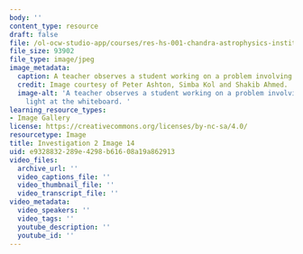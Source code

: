 ```yaml
---
body: ''
content_type: resource
draft: false
file: /ol-ocw-studio-app/courses/res-hs-001-chandra-astrophysics-institute/mithfh_chandra_inv2_inv2.jpg
file_size: 93902
file_type: image/jpeg
image_metadata:
  caption: A teacher observes a student working on a problem involving invisible light.
  credit: Image courtesy of Peter Ashton, Simba Kol and Shakib Ahmed.
  image-alt: 'A teacher observes a student working on a problem involving invisible
    light at the whiteboard. '
learning_resource_types:
- Image Gallery
license: https://creativecommons.org/licenses/by-nc-sa/4.0/
resourcetype: Image
title: Investigation 2 Image 14
uid: e9328832-289e-4298-b616-08a19a862913
video_files:
  archive_url: ''
  video_captions_file: ''
  video_thumbnail_file: ''
  video_transcript_file: ''
video_metadata:
  video_speakers: ''
  video_tags: ''
  youtube_description: ''
  youtube_id: ''
---
```

